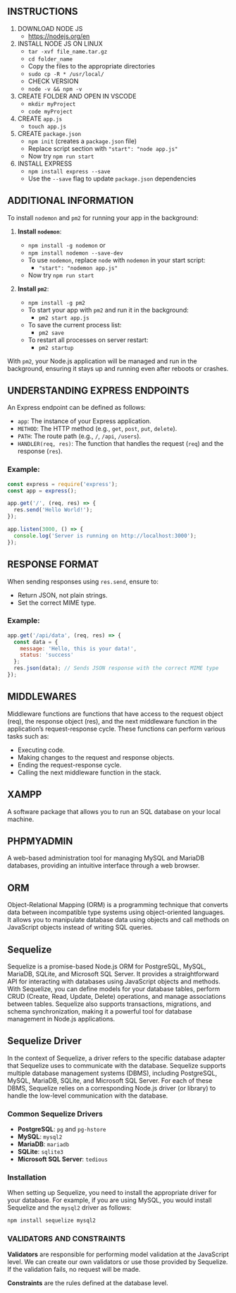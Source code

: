 ## INSTRUCTIONS

1. DOWNLOAD NODE JS
    - https://nodejs.org/en
2. INSTALL NODE JS ON LINUX 
    - `tar -xvf file_name.tar.gz`
    - `cd folder_name`
    - Copy the files to the appropriate directories
    - `sudo cp -R * /usr/local/`
    - CHECK VERSION 
    - `node -v && npm -v`
3. CREATE FOLDER AND OPEN IN VSCODE 
    - `mkdir myProject` 
    - `code myProject`
4. CREATE `app.js`
    - `touch app.js`
5. CREATE `package.json`
    - `npm init` (creates a `package.json` file)
    - Replace script section with `"start": "node app.js"`
    - Now try `npm run start`
6. INSTALL EXPRESS  
    - `npm install express --save`
    - Use the `--save` flag to update `package.json` dependencies


## ADDITIONAL INFORMATION

To install `nodemon` and `pm2` for running your app in the background:

1. **Install `nodemon`**:
    - `npm install -g nodemon` or 
    - `npm install nodemon --save-dev`
    - To use `nodemon`, replace `node` with `nodemon` in your start script:
      - `"start": "nodemon app.js"`
    - Now try `npm run start`

2. **Install `pm2`**:
    - `npm install -g pm2`
    - To start your app with `pm2` and run it in the background:
      - `pm2 start app.js`
    - To save the current process list:
      - `pm2 save`
    - To restart all processes on server restart:
      - `pm2 startup`

With `pm2`, your Node.js application will be managed and run in the background, ensuring it stays up and running even after reboots or crashes.

## UNDERSTANDING EXPRESS ENDPOINTS

An Express endpoint can be defined as follows:

- `app`: The instance of your Express application.
- `METHOD`: The HTTP method (e.g., `get`, `post`, `put`, `delete`).
- `PATH`: The route path (e.g., `/`, `/api`, `/users`).
- `HANDLER(req, res)`: The function that handles the request (`req`) and the response (`res`).

### Example:

```javascript
const express = require('express');
const app = express();

app.get('/', (req, res) => {
  res.send('Hello World!');
});

app.listen(3000, () => {
  console.log('Server is running on http://localhost:3000');
});
```


## RESPONSE FORMAT

When sending responses using `res.send`, ensure to:
- Return JSON, not plain strings.
- Set the correct MIME type.

### Example:

```javascript
app.get('/api/data', (req, res) => {
  const data = {
    message: 'Hello, this is your data!',
    status: 'success'
  };
  res.json(data); // Sends JSON response with the correct MIME type
});
```

## MIDDLEWARES

Middleware functions are functions that have access to the request object (req), the response object (res), and the next middleware function in the application’s request-response cycle. These functions can perform various tasks such as:

- Executing code.
- Making changes to the request and response objects.
- Ending the request-response cycle.
- Calling the next middleware function in the stack.

## XAMPP

A software package that allows you to run an SQL database on your local machine.

## PHPMYADMIN

A web-based administration tool for managing MySQL and MariaDB databases, providing an intuitive interface through a web browser.

## ORM

Object-Relational Mapping (ORM) is a programming technique that converts data between incompatible type systems using object-oriented languages. It allows you to manipulate database data using objects and call methods on JavaScript objects instead of writing SQL queries.


## Sequelize

Sequelize is a promise-based Node.js ORM for PostgreSQL, MySQL, MariaDB, SQLite, and Microsoft SQL Server. It provides a straightforward API for interacting with databases using JavaScript objects and methods. With Sequelize, you can define models for your database tables, perform CRUD (Create, Read, Update, Delete) operations, and manage associations between tables. Sequelize also supports transactions, migrations, and schema synchronization, making it a powerful tool for database management in Node.js applications.

## Sequelize Driver

In the context of Sequelize, a driver refers to the specific database adapter that Sequelize uses to communicate with the database. Sequelize supports multiple database management systems (DBMS), including PostgreSQL, MySQL, MariaDB, SQLite, and Microsoft SQL Server. For each of these DBMS, Sequelize relies on a corresponding Node.js driver (or library) to handle the low-level communication with the database.

### Common Sequelize Drivers

- **PostgreSQL**: `pg` and `pg-hstore`
- **MySQL**: `mysql2`
- **MariaDB**: `mariadb`
- **SQLite**: `sqlite3`
- **Microsoft SQL Server**: `tedious`

### Installation

When setting up Sequelize, you need to install the appropriate driver for your database. For example, if you are using MySQL, you would install Sequelize and the `mysql2` driver as follows:

```bash
npm install sequelize mysql2
```

### VALIDATORS AND CONSTRAINTS

**Validators** are responsible for performing model validation at the JavaScript level. We can create our own validators or use those provided by Sequelize. If the validation fails, no request will be made.

**Constraints** are the rules defined at the database level.